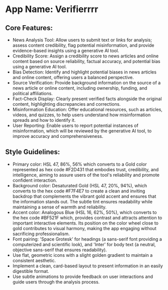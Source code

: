 # **App Name**: Verifierrrr

## Core Features:

- News Analysis Tool: Allow users to submit text or links for analysis; assess content credibility, flag potential misinformation, and provide evidence-based insights using a generative AI tool.
- Credibility Score: Assign a credibility score to news articles and online content based on source reliability, factual accuracy, and potential bias using a generative AI tool.
- Bias Detection: Identify and highlight potential biases in news articles and online content, offering users a balanced perspective.
- Source Verification: Provide background information on the source of a news article or online content, including ownership, funding, and political affiliations.
- Fact-Check Display: Clearly present verified facts alongside the original content, highlighting discrepancies and corrections.
- Misinformation Education: Offer educational resources, such as articles, videos, and quizzes, to help users understand how misinformation spreads and how to identify it.
- User Reporting: Enable users to report potential instances of misinformation, which will be reviewed by the generative AI tool, to improve accuracy and comprehensiveness.

## Style Guidelines:

- Primary color: HSL 47, 86%, 56% which converts to a Gold color represented as hex code #F2D431 that embodies trust, credibility, and intelligence, aiming to assure users of the tool's reliability and promote confident interaction.
- Background color: Desaturated Gold (HSL 47, 20%, 94%), which converts to the hex code #F7F4E7 to create a clean and inviting backdrop that complements the vibrant gold accent and ensures that the information stands out. The subtle tint ensures readability while maintaining a sense of warmth and reliability.
- Accent color: Analogous Blue (HSL 16, 62%, 50%), which converts to the hex code #BF521F which, provides contrast and attracts attention to important interactive elements. Its position on the color wheel close to gold contributes to visual harmony, making the app engaging without sacrificing professionalism.
- Font pairing: 'Space Grotesk' for headings (a sans-serif font providing a computerized and scientific look), and 'Inter' for body text (a neutral, objective sans-serif that ensures readability).
- Use flat, geometric icons with a slight golden gradient to maintain a consistent aesthetic.
- Implement a clean, card-based layout to present information in an easily digestible format.
- Use subtle animations to provide feedback on user interactions and guide users through the analysis process.